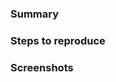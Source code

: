 <!--- 
Please read this!

Before opening a new issue, make sure to search for keywords in the issues filtered by "bug" label:

- https://thanos.cellulant.africa/dashboard/issues?sort=created_date&state=opened&label_name[]=bug

and verify the issue you're about to submit isn't a duplicate

--->

### Summary
<!--Summarize the bug encountered concisely. --->

### Steps to reproduce
<!-- Describe how one can reproduce the issue - this is very important. Please use and ordered list. --->

### Screenshots
<!-- if possible please attach screen shots that can help to describe or visualize the issue further --->
